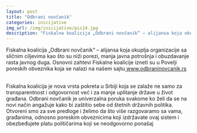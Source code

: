 ```yaml
---
layout: post
title: "Odbrani novčanik"
categories: inicijative
img_url: /img/inicijative/pic14.jpg
description: "Fiskalna koalicija „Odbrani novčanik“ – alijansa koja okuplja organizacije sa sličnim ciljevima kao što su niži porezi, manja javna potrošnja i obuzdavanje rasta javnog duga. Osnovni zahtevi Fiskalne koalicije izneti su u Povelji poreskih obveznika koja se nalazi na našem sajtu <a href="http://www.odbraninovcanik.rs/">www.odbraninovcanik.rs</a> Fiskalna koalicija je nova vrsta pokreta u Srbiji koja se zalaže ne samo"
---
```



<div class="justify">
Fiskalna koalicija „Odbrani novčanik“ – alijansa koja okuplja organizacije sa sličnim ciljevima kao što su niži porezi, manja javna potrošnja i obuzdavanje rasta javnog duga. Osnovni zahtevi Fiskalne koalicije izneti su u Povelji poreskih obveznika koja se nalazi na našem sajtu<a href="http://www.odbraninovcanik.rs/" target="_blank"> www.odbraninovcanik.rs</a> <br/><br/>

Fiskalna koalicija je nova vrsta pokreta u Srbiji koja se zalaže ne samo za transparentnost i odgovornost već i za manje uplitanje države u život građana. Odbrani novčanik je univerzalna poruka svakome ko želi da se na novi način angažuje kako bi zaštitio sebe od štetnih državnih politika. Otvoreni smo za sve predloge i želimo da što više razgovaramo sa vama, građanima, odnosno poreskim obveznicima koji izdržavate ovaj sistem i obezbeđujete platu političarima koji se neodgovorno ponašaj<br/><br/>
</div>